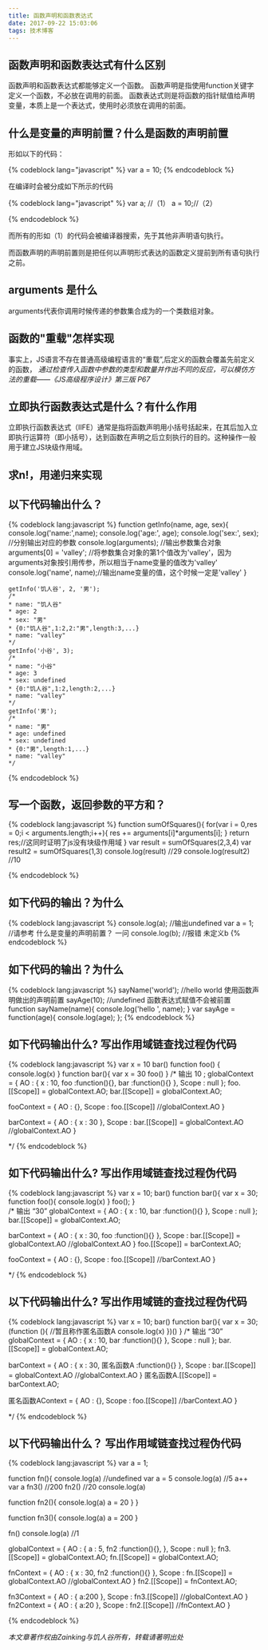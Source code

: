 ```yaml
---
title: 函数声明和函数表达式
date: 2017-09-22 15:03:06
tags: 技术博客
---
```


## 函数声明和函数表达式有什么区别

函数声明和函数表达式都能够定义一个函数。
函数声明是指使用function关键字定义一个函数，不必放在调用的前面。
函数表达式则是将函数的指针赋值给声明变量，本质上是一个表达式，使用时必须放在调用的前面。

## 什么是变量的声明前置？什么是函数的声明前置
形如以下的代码：

{% codeblock lang="javascript" %}
var a = 10;
{% endcodeblock %}

在编译时会被分成如下所示的代码

{% codeblock lang="javascript" %}
var a; //（1）
a = 10;//（2）

{% endcodeblock %}

而所有的形如（1）的代码会被编译器搜索，先于其他非声明语句执行。

而函数声明的声明前置则是把任何以声明形式表达的函数定义提前到所有语句执行之前。

## arguments 是什么

arguments代表你调用时候传递的参数集合成为的一个类数组对象。

## 函数的"重载"怎样实现

事实上，JS语言不存在普通高级编程语言的“重载”,后定义的函数会覆盖先前定义的函数，
*通过检查传入函数中参数的类型和数量并作出不同的反应，可以模仿方法的重载——《JS高级程序设计》第三版 P67*

## 立即执行函数表达式是什么？有什么作用

立即执行函数表达式（IIFE）通常是指将函数声明用小括号括起来，在其后加入立即执行运算符（即小括号），达到函数在声明之后立刻执行的目的。这种操作一般用于建立JS块级作用域。

## 求n!，用递归来实现
## 以下代码输出什么？

{% codeblock lang:javascript %}
	function getInfo(name, age, sex){
		console.log('name:',name);
		console.log('age:', age);
		console.log('sex:', sex); //分别输出对应的参数
		console.log(arguments); //输出参数集合对象
		arguments[0] = 'valley'; //将参数集合对象的第1个值改为'valley'，因为arguments对象按引用传参，所以相当于name变量的值改为'valley'
		console.log('name', name);//输出name变量的值，这个时候一定是'valley'
	}

    getInfo('饥人谷', 2, '男');
    /*
    * name: "饥人谷"
    * age: 2
    * sex: "男"
    * {0:"饥人谷",1:2,2:"男",length:3,...}
    * name: "valley"
    */
    getInfo('小谷', 3);
    /*
    * name: "小谷"
    * age: 3
    * sex: undefined
    * {0:"饥人谷",1:2,length:2,...}
    * name: "valley"
    */
    getInfo('男');
    /*
    * name: "男"
    * age: undefined
    * sex: undefined
    * {0:"男",length:1,...}
    * name: "valley"
    */
{% endcodeblock %}

## 写一个函数，返回参数的平方和？

{% codeblock lang:javascript %}
   function sumOfSquares(){
    for(var i = 0,res = 0;i < arguments.length;i++){
      res += arguments[i]*arguments[i];
    }
    return res;//这同时证明了js没有块级作用域
   }
   var result = sumOfSquares(2,3,4)
   var result2 = sumOfSquares(1,3)
   console.log(result)  //29
   console.log(result2)  //10

{% endcodeblock %}

## 如下代码的输出？为什么

{% codeblock lang:javascript %}
	console.log(a); //输出undefined
	var a = 1; //请参考 什么是变量的声明前置？ 一问
	console.log(b); //报错 未定义b
{% endcodeblock %}

## 如下代码的输出？为什么

{% codeblock lang:javascript %}
	sayName('world'); //hello world 使用函数声明做出的声明前置
	sayAge(10); //undefined 函数表达式赋值不会被前置
	function sayName(name){
		console.log('hello ', name);
	}
	var sayAge = function(age){
		console.log(age);
	};
{% endcodeblock %}

## 如下代码输出什么? 写出作用域链查找过程伪代码

{% codeblock lang:javascript %}
var x = 10
bar() 
function foo() {
  console.log(x)
}
function bar(){
  var x = 30
  foo()
}
/*
  输出 10 ;
  globalContext = {
    AO : {
    x : 10,
      foo :function(){},
      bar :function(){}
    },
    Scope : null
  };
  foo.[[Scope]] = globalContext.AO;
  bar.[[Scope]] = globalContext.AO;

  fooContext = {
    AO : {},
    Scope : foo.[[Scope]] //globalContext.AO
  }

  barContext = {
  AO : {
      x : 30
    },
    Scope : bar.[[Scope]] = globalContext.AO //globalContext.AO
  }

*/
{% endcodeblock %}

## 如下代码输出什么? 写出作用域链查找过程伪代码

{% codeblock lang:javascript %}
var x = 10;
bar() 
function bar(){
  var x = 30;
  function foo(){
    console.log(x) 
  }
  foo();
}	
/*
  输出 “30”
  globalContext = {
    AO : {
    x : 10,
      bar :function(){}
    },
    Scope : null
  };
  bar.[[Scope]] = globalContext.AO;

  barContext = {
  AO : {
      x : 30,
      foo :function(){}
    },
    Scope : bar.[[Scope]] = globalContext.AO //globalContext.AO
  }
  foo.[[Scope]] = barContext.AO;

  fooContext = {
    AO : {},
    Scope : foo.[[Scope]] //barContext.AO
  }

*/
{% endcodeblock %}

## 以下代码输出什么? 写出作用域链的查找过程伪代码

{% codeblock lang:javascript %}
var x = 10;
bar() 
function bar(){
  var x = 30;
  (function (){     //暂且称作匿名函数A
    console.log(x)
  })()
}
/*
  输出 “30”
  globalContext = {
    AO : {
    x : 10,
      bar :function(){}
    },
    Scope : null
  };
  bar.[[Scope]] = globalContext.AO;

  barContext = {
  AO : {
      x : 30,
      匿名函数A :function(){}
    },
    Scope : bar.[[Scope]] = globalContext.AO //globalContext.AO
  }
  匿名函数A.[[Scope]] = barContext.AO;

  匿名函数AContext = {
    AO : {},
    Scope : foo.[[Scope]] //barContext.AO
  }

*/
{% endcodeblock %}

## 以下代码输出什么？ 写出作用域链查找过程伪代码

{% codeblock lang:javascript %}
var a = 1;

function fn(){
  console.log(a) //undefined
  var a = 5
  console.log(a) //5
  a++
  var a
  fn3() //200
  fn2() //20
  console.log(a)

  function fn2(){
    console.log(a)
    a = 20
  }
}

function fn3(){
  console.log(a)
  a = 200
}

fn()
console.log(a) //1

  globalContext = {
    AO : {
      a : 5,
      fn2 :function(){},
    },
    Scope : null
  };
  fn3.[[Scope]] = globalContext.AO;
  fn.[[Scope]] = globalContext.AO;

  fnContext = {
  AO : {
      x : 30,
      fn2 :function(){}
    },
    Scope : fn.[[Scope]] = globalContext.AO //globalContext.AO
  }
    fn2.[[Scope]] = fnContext.AO;

  fn3Context = {
    AO : {
        a:200
      },
    Scope : fn3.[[Scope]] //globalContext.AO
  }
  fn2Context = {
    AO : {
        a:20
      },
    Scope : fn2.[[Scope]] //fnContext.AO
  }

{% endcodeblock %}


*本文章著作权由Zainking与饥人谷所有，转载请著明出处*